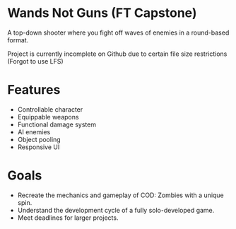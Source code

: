 # Wands Not Guns (FT Capstone)

A top-down shooter where you fight off waves of enemies in a round-based format.

Project is currently incomplete on Github due to certain file size restrictions (Forgot to use LFS)

# Features
* Controllable character
* Equippable weapons
* Functional damage system
* AI enemies
* Object pooling
* Responsive UI

# Goals
* Recreate the mechanics and gameplay of COD: Zombies with a unique spin.
* Understand the development cycle of a fully solo-developed game.
* Meet deadlines for larger projects.

